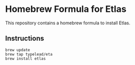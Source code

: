# Homebrew Formula for Etlas

This repository contains a homebrew formula to install Etlas.

## Instructions

```
brew update
brew tap typelead/eta
brew install etlas
``` 
